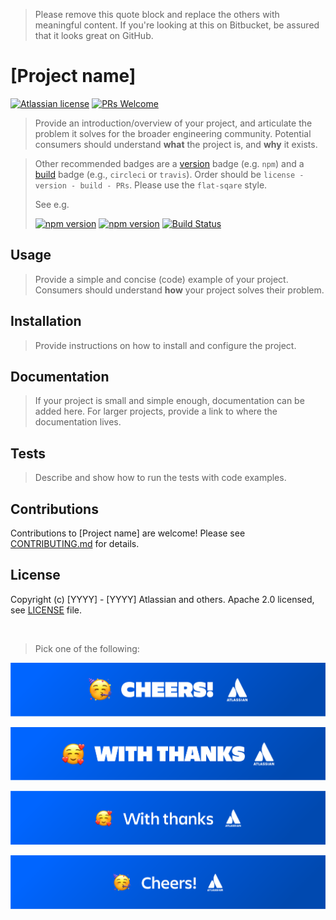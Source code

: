 > Please remove this quote block and replace the others with meaningful content. If you're looking at this on Bitbucket, be assured that it looks great on GitHub. 

# [Project name]

[![Atlassian license](https://img.shields.io/badge/license-Apache%202.0-blue.svg?style=flat-square)](LICENSE) [![PRs Welcome](https://img.shields.io/badge/PRs-welcome-brightgreen.svg?style=flat-square)](CONTRIBUTING.md)

> Provide an introduction/overview of your project, and articulate the problem it solves for the broader engineering community. Potential consumers should understand **what** the project is, and **why** it exists.

> Other recommended badges are a [version](https://shields.io/category/version) badge (e.g. `npm`) and a [build](https://shields.io/category/build) badge (e.g., `circleci` or `travis`). Order should be `license - version - build - PRs`. Please use the `flat-sqare` style.
> 
> See e.g.
> 
> [![npm version](https://img.shields.io/npm/v/react-beautiful-dnd.svg?style=flat-square)](https://www.npmjs.com/package/react-beautiful-dnd) [![npm version](https://img.shields.io/npm/v/@atlaskit/button.svg?style=flat-square)](https://www.npmjs.com/package/@atlaskit/button) [![Build Status](https://img.shields.io/travis/stricter/stricter/master?style=flat-square)](https://travis-ci.org/stricter/stricter)


## Usage

> Provide a simple and concise (code) example of your project. Consumers should understand **how** your project solves their problem.

## Installation

> Provide instructions on how to install and configure the project.

## Documentation

> If your project is small and simple enough, documentation can be added here. For larger projects, provide a link to where the documentation lives.

## Tests

> Describe and show how to run the tests with code examples.

## Contributions

Contributions to [Project name] are welcome! Please see [CONTRIBUTING.md](CONTRIBUTING.md) for details. 

## License

Copyright (c) [YYYY] - [YYYY] Atlassian and others.
Apache 2.0 licensed, see [LICENSE](LICENSE) file.

<br/> 

> Pick one of the following:

[![With ❤️ from Atlassian](https://raw.githubusercontent.com/atlassian-internal/oss-assets/master/banner-cheers.png)](https://www.atlassian.com)

[![With ❤️ from Atlassian](https://raw.githubusercontent.com/atlassian-internal/oss-assets/master/banner-with-thanks.png)](https://www.atlassian.com)

[![With ❤️ from Atlassian](https://raw.githubusercontent.com/atlassian-internal/oss-assets/master/banner-with-thanks-light.png)](https://www.atlassian.com)

[![With ❤️ from Atlassian](https://raw.githubusercontent.com/atlassian-internal/oss-assets/master/banner-cheers-light.png)](https://www.atlassian.com)
